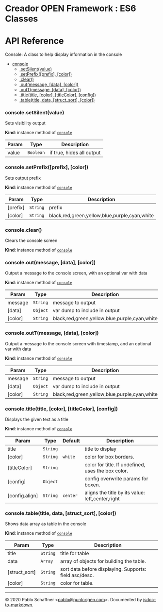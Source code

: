 # Creador OPEN Framework : ES6 Classes

# API Reference
Console: A class to help display information in the console


* [console](#module_console)
    * [.setSilent(value)](#module_console+setSilent)
    * [.setPrefix([prefix], [color])](#module_console+setPrefix)
    * [.clear()](#module_console+clear)
    * [.out(message, [data], [color])](#module_console+out)
    * [.outT(message, [data], [color])](#module_console+outT)
    * [.title(title, [color], [titleColor], [config])](#module_console+title)
    * [.table(title, data, [struct_sort], [color])](#module_console+table)

<a name="module_console+setSilent"></a>

### console.setSilent(value)
Sets visibility output

**Kind**: instance method of [<code>console</code>](#module_console)  

| Param | Type | Description |
| --- | --- | --- |
| value | <code>Boolean</code> | if true, hides all output |

<a name="module_console+setPrefix"></a>

### console.setPrefix([prefix], [color])
Sets output prefix

**Kind**: instance method of [<code>console</code>](#module_console)  

| Param | Type | Description |
| --- | --- | --- |
| [prefix] | <code>String</code> | prefix |
| [color] | <code>String</code> | black,red,green,yellow,blue,purple,cyan,white |

<a name="module_console+clear"></a>

### console.clear()
Clears the console screen

**Kind**: instance method of [<code>console</code>](#module_console)  
<a name="module_console+out"></a>

### console.out(message, [data], [color])
Output a message to the console screen, with an optional var with data

**Kind**: instance method of [<code>console</code>](#module_console)  

| Param | Type | Description |
| --- | --- | --- |
| message | <code>String</code> | message to output |
| [data] | <code>Object</code> | var dump to include in output |
| [color] | <code>String</code> | black,red,green,yellow,blue,purple,cyan,white |

<a name="module_console+outT"></a>

### console.outT(message, [data], [color])
Output a message to the console screen with timestamp, and an optional var with data

**Kind**: instance method of [<code>console</code>](#module_console)  

| Param | Type | Description |
| --- | --- | --- |
| message | <code>String</code> | message to output |
| [data] | <code>Object</code> | var dump to include in output |
| [color] | <code>String</code> | black,red,green,yellow,blue,purple,cyan,white |

<a name="module_console+title"></a>

### console.title(title, [color], [titleColor], [config])
Displays the given text as a title

**Kind**: instance method of [<code>console</code>](#module_console)  

| Param | Type | Default | Description |
| --- | --- | --- | --- |
| title | <code>String</code> |  | title to display |
| [color] | <code>String</code> | <code>white</code> | color for box borders. |
| [titleColor] | <code>String</code> |  | color for title. If undefined, uses the box color. |
| [config] | <code>Object</code> |  | config overwrite params for boxen. |
| [config.align] | <code>String</code> | <code>center</code> | aligns the title by its value: left,center,right |

<a name="module_console+table"></a>

### console.table(title, data, [struct_sort], [color])
Shows data array as table in the console

**Kind**: instance method of [<code>console</code>](#module_console)  

| Param | Type | Description |
| --- | --- | --- |
| title | <code>String</code> | title for table |
| data | <code>Array</code> | array of objects for building the table. |
| [struct_sort] | <code>String</code> | sort data before displaying. Supports: field asc/desc. |
| [color] | <code>String</code> | color for table. |


* * *

&copy; 2020 Pablo Schaffner &lt;pablo@puntorigen.com&gt;.
Documented by [jsdoc-to-markdown](https://github.com/jsdoc2md/jsdoc-to-markdown).